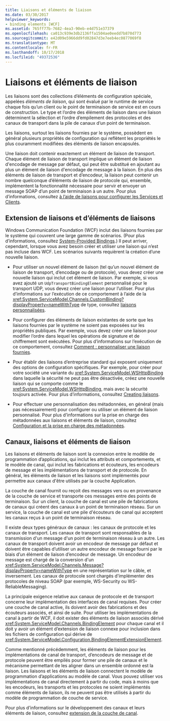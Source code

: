 ```yaml
---
title: Liaisons et éléments de liaison
ms.date: 03/30/2017
helpviewer_keywords:
- binding elements [WCF]
ms.assetid: 765ff77b-7682-4ea3-90eb-e4d751e37379
ms.openlocfilehash: ca013c939e3db2136ffa1504ae0eedd7b870d773
ms.sourcegitcommit: e42d09e5966dd9fd02847d3e7eeb4ec0877069f8
ms.translationtype: MT
ms.contentlocale: fr-FR
ms.lasthandoff: 10/17/2018
ms.locfileid: "49372536"
---
```

# <a name="bindings-and-binding-elements"></a>Liaisons et éléments de liaison
Les liaisons sont des collections d’éléments de configuration spéciale, appelées *éléments de liaison*, qui sont évalué par le runtime de service chaque fois qu’un client ou le point de terminaison de service est en cours de construction. Le type et l’ordre des éléments de liaison dans une liaison déterminent la sélection et l’ordre d’empilement des protocoles et des canaux de transport dans la pile de canaux d’un point de terminaison.  
  
 Les liaisons, surtout les liaisons fournies par le système, possèdent en général plusieurs propriétés de configuration qui reflètent les propriétés le plus couramment modifiées des éléments de liaison encapsulés.  
  
 Une liaison doit contenir exactement un élément de liaison de transport. Chaque élément de liaison de transport implique un élément de liaison d'encodage de message par défaut, qui peut être substitué en ajoutant au plus un élément de liaison d'encodage de message à la liaison. En plus des éléments de liaison de transport et d’encodeur, la liaison peut contenir un nombre quelconque d’éléments de liaison de protocole qui, ensemble, implémentent la fonctionnalité nécessaire pour servir et envoyer un message SOAP d’un point de terminaison à un autre. Pour plus d’informations, consultez [à l’aide de liaisons pour configurer les Services et Clients](../../../../docs/framework/wcf/using-bindings-to-configure-services-and-clients.md).  
  
## <a name="extending-bindings-and-binding-elements"></a>Extension de liaisons et d’éléments de liaisons  
 Windows Communication Foundation (WCF) inclut des liaisons fournies par le système qui couvrent une large gamme de scénarios. (Pour plus d’informations, consultez [System-Provided Bindings](../../../../docs/framework/wcf/system-provided-bindings.md).) Il peut arriver, cependant, lorsque vous avez besoin créer et utiliser une liaison qui n’est pas incluse dans WCF. Les scénarios suivants requièrent la création d’une nouvelle liaison.  
  
-   Pour utiliser un nouvel élément de liaison (tel qu’un nouvel élément de liaison de transport, d’encodage ou de protocole), vous devez créer une nouvelle liaison qui inclut cet élément de liaison. Par exemple, si vous avez ajouté un `UdpTransportBindingElement` personnalisé pour le transport UDP, vous devez créer une liaison pour l’utiliser. Pour plus d’informations sur l’exécution de ce comportement à l’aide de la <xref:System.ServiceModel.Channels.CustomBinding?displayProperty=nameWithType> de type, consultez [liaisons personnalisées](../../../../docs/framework/wcf/extending/custom-bindings.md).  
  
-   Pour configurer des éléments de liaison existantes de sorte que les liaisons fournies par le système ne soient pas exposées sur les propriétés publiques. Par exemple, vous devez créer une liaison pour modifier l’ordre dans lequel les opérations de signature et de chiffrement sont exécutées. Pour plus d’informations sur l’exécution de ce comportement, consultez [Comment : personnaliser une liaison fournies](../../../../docs/framework/wcf/extending/how-to-customize-a-system-provided-binding.md).  
  
-   Pour établir des liaisons d’entreprise standard qui exposent uniquement des options de configuration spécifiques. Par exemple, pour créer pour votre société une variante du <xref:System.ServiceModel.WSHttpBinding> dans laquelle la sécurité ne peut pas être désactivée, créez une nouvelle liaison qui se comporte comme le <xref:System.ServiceModel.WSHttpBinding>, mais avec la sécurité toujours activée. Pour plus d’informations, consultez [Creating liaisons](../../../../docs/framework/wcf/extending/creating-user-defined-bindings.md).  
  
-   Pour effectuer une personnalisation des métadonnées, en général (mais pas nécessairement) pour configurer ou utiliser un élément de liaison personnalisé. Pour plus d’informations sur la prise en charge des métadonnées aux liaisons et éléments de liaison, consultez [Configuration et la prise en charge des métadonnées](../../../../docs/framework/wcf/extending/configuration-and-metadata-support.md).  
  
  
## <a name="channels-bindings-and-binding-elements"></a>Canaux, liaisons et éléments de liaison  
 Les liaisons et éléments de liaison sont la connexion entre le modèle de programmation d’applications, qui inclut les attributs et comportements, et le modèle de canal, qui inclut les fabrications et écouteurs, les encodeurs de message et les implémentations de transport et de protocole. En général, les éléments de liaison et les liaisons sont implémentés pour permettre aux canaux d'être utilisés par la couche Application.  
  
 La couche de canal fournit ou reçoit des messages vers ou en provenance de la couche de service et transporte ces messages entre des points de terminaison. Sur un client, la couche de canal est une pile de fabrications de canaux qui créent des canaux à un point de terminaison réseau. Sur un service, la couche de canal est une pile d'écouteurs de canal qui acceptent les canaux reçus à un point de terminaison réseau.  
  
 Il existe deux types généraux de canaux : les canaux de protocole et les canaux de transport. Les canaux de transport sont responsables de la transmission d'un message d'un point de terminaison réseau à un autre. Les canaux de transport doivent avoir un encodeur de message par défaut et doivent être capables d’utiliser un autre encodeur de message fourni par le biais d’un élément de liaison d’encodeur de message. Un encodeur de message est chargé de la conversion d'un <xref:System.ServiceModel.Channels.Message?displayProperty=nameWithType> en une représentation sur le câble, et inversement. Les canaux de protocole sont chargés d'implémenter des protocoles de niveau SOAP (par exemple, WS-Security ou WS-ReliableMessaging).  
  
 La principale exigence relative aux canaux de protocole et de transport concerne leur implémentation des interfaces de canal requises. Pour créer une couche de canal active, ils doivent avoir des fabrications et des écouteurs associés, et ainsi de suite. Pour utiliser les implémentations de canal à partir de WCF, il doit exister des éléments de liaison associés dérivé <xref:System.ServiceModel.Channels.BindingElement> pour chaque canal et il doit y avoir un élément d’extension de liaison connexe pour inclusion dans les fichiers de configuration qui dérive de <xref:System.ServiceModel.Configuration.BindingElementExtensionElement>.  
  
 Comme mentionné précédemment, les éléments de liaison pour les implémentations de canal de transport, d’encodeurs de message et de protocole peuvent être empilés pour former une pile de canaux et le mécanisme permettant de les aligner dans un ensemble ordonné est la liaison. Les liaisons et les éléments de liaison connectent le modèle de programmation d’applications au modèle de canal. Vous pouvez utiliser vos implémentations de canal directement à partir du code, mais à moins que les encodeurs, les transports et les protocoles ne soient implémentés comme éléments de liaison, ils ne peuvent pas être utilisés à partir du modèle de programmation de couche de service.  
  
 Pour plus d’informations sur le développement des canaux et leurs éléments de liaison, consultez [extension de la couche de canal](../../../../docs/framework/wcf/extending/extending-the-channel-layer.md).
